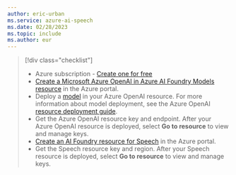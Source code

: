 ```yaml
---
author: eric-urban
ms.service: azure-ai-speech
ms.date: 02/28/2023
ms.topic: include
ms.author: eur
---
```


> [!div class="checklist"]
> * Azure subscription - [Create one for free](https://azure.microsoft.com/free/cognitive-services)
> * [Create a Microsoft Azure OpenAI in Azure AI Foundry Models resource](https://portal.azure.com/#create/Microsoft.CognitiveServicesOpenAI) in the Azure portal. 
> * Deploy a [model](/azure/ai-services/openai/concepts/models) in your Azure OpenAI resource. For more information about model deployment, see the Azure OpenAI [resource deployment guide](/azure/ai-services/openai/how-to/create-resource).
> * Get the Azure OpenAI resource key and endpoint. After your Azure OpenAI resource is deployed, select **Go to resource** to view and manage keys. 
> * [Create an AI Foundry resource for Speech](https://portal.azure.com/#create/Microsoft.CognitiveServicesAIFoundry) in the Azure portal.
> * Get the Speech resource key and region. After your Speech resource is deployed, select **Go to resource** to view and manage keys. 

